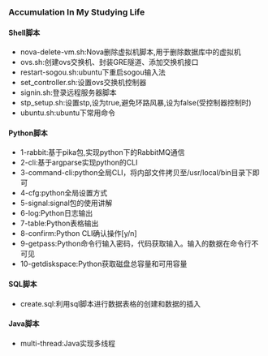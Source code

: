 ### Accumulation In My Studying Life

#### Shell脚本

- nova-delete-vm.sh:Nova删除虚拟机脚本,用于删除数据库中的虚拟机
- ovs.sh:创建ovs交换机、封装GRE隧道、添加交换机接口
- restart-sogou.sh:ubuntu下重启sogou输入法
- set_controller.sh:设置ovs交换机控制器
- signin.sh:登录远程服务器脚本
- stp_setup.sh:设置stp,设为true,避免环路风暴,设为false(受控制器控制时)
- ubuntu.sh:ubuntu下常用命令

#### Python脚本

- 1-rabbit:基于pika包,实现python下的RabbitMQ通信
- 2-cli:基于argparse实现python的CLI
- 3-command-cli:python全局CLI，将内部文件拷贝至/usr/local/bin目录下即可
- 4-cfg:python全局设置方式
- 5-signal:signal包的使用讲解
- 6-log:Python日志输出
- 7-table:Python表格输出
- 8-confirm:Python CLI确认操作[y/n]
- 9-getpass:Python命令行输入密码，代码获取输入。输入的数据在命令行不可见
- 10-getdiskspace:Python获取磁盘总容量和可用容量


#### SQL脚本

- create.sql:利用sql脚本进行数据表格的创建和数据的插入

#### Java脚本
- multi-thread:Java实现多线程
